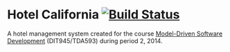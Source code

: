 Hotel California [![Build Status](https://magnum.travis-ci.com/verath/hotel-california.svg?token=fugb8BtcAEkk8AyzaSJB&branch=master)](https://magnum.travis-ci.com/verath/hotel-california)
================

A hotel management system created for the course
[Model-Driven Software Development](http://www.cse.chalmers.se/edu/year/2014/course/TDA593/Year2014/start.html)
(DIT945/TDA593) during period 2, 2014.

